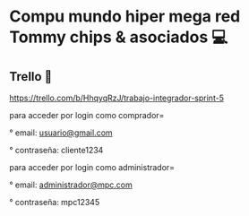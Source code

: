 # Compu mundo hiper mega red Tommy chips & asociados 💻
## Trello 📝
https://trello.com/b/HhqyqRzJ/trabajo-integrador-sprint-5

para acceder por login como comprador=

° email:  usuario@gmail.com

° contraseña: cliente1234

para acceder por login como administrador=

° email: administrador@mpc.com

° contraseña:  mpc12345
